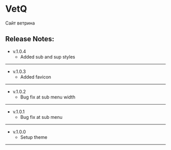 # VetQ

Сайт ветрина

## Release Notes:

- v.1.0.4
  - Added sub and sup styles

---
- v.1.0.3
  - Added favicon

---
- v.1.0.2
  - Bug fix at sub menu width

---
- v.1.0.1
  - Bug fix at sub menu

---
- v.1.0.0
  - Setup theme

---
